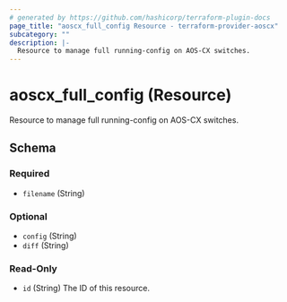 ```yaml
---
# generated by https://github.com/hashicorp/terraform-plugin-docs
page_title: "aoscx_full_config Resource - terraform-provider-aoscx"
subcategory: ""
description: |-
  Resource to manage full running-config on AOS-CX switches.
---
```


# aoscx_full_config (Resource)

Resource to manage full running-config on AOS-CX switches.



<!-- schema generated by tfplugindocs -->
## Schema

### Required

- `filename` (String)

### Optional

- `config` (String)
- `diff` (String)

### Read-Only

- `id` (String) The ID of this resource.


